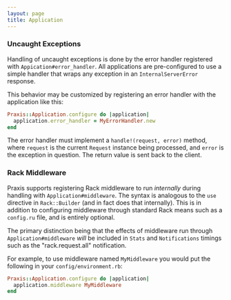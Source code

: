 ```yaml
---
layout: page
title: Application
---
```



### Uncaught Exceptions

Handling of uncaught exceptions is done by the error handler registered with `Appication#error_handler`. All applications are pre-configured to use a simple handler that wraps any exception in an `InternalServerError` response.

This behavior may be customized by registering an error handler with the application like this:
```ruby
Praxis::Application.configure do |application|
  application.error_handler = MyErrorHandler.new
end
```

The error handler must implement a `handle!(request, error)` method, where `request` is the current `Request` instance being processed, and `error` is the exception in question. The return value is sent back to the client.

### Rack Middleware

Praxis supports registering Rack middleware to run _internally_ during handling with `Application#middleware`. The syntax is analogous to the `use` directive in `Rack::Builder` (and in fact does that internally). This is in addition to configuring middleware through standard Rack means such as a `config.ru` file, and is entirely optional.

The primary distinction being that the effects of middleware run through `Application#middleware` *will* be included in `Stats` and `Notifications` timings such as the "rack.request.all" notification.

For example, to use middleware named `MyMiddleware` you would put the following in your `config/environment.rb`:
```ruby
Praxis::Application.configure do |application|
  application.middleware MyMiddleware
end
```

